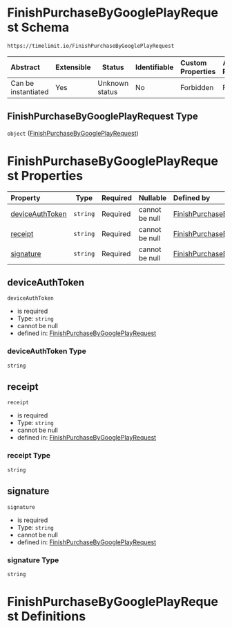 # FinishPurchaseByGooglePlayRequest Schema

```txt
https://timelimit.io/FinishPurchaseByGooglePlayRequest
```




| Abstract            | Extensible | Status         | Identifiable | Custom Properties | Additional Properties | Access Restrictions | Defined In                                                                                                            |
| :------------------ | ---------- | -------------- | ------------ | :---------------- | --------------------- | ------------------- | --------------------------------------------------------------------------------------------------------------------- |
| Can be instantiated | Yes        | Unknown status | No           | Forbidden         | Forbidden             | none                | [FinishPurchaseByGooglePlayRequest.schema.json](FinishPurchaseByGooglePlayRequest.schema.json "open original schema") |

## FinishPurchaseByGooglePlayRequest Type

`object` ([FinishPurchaseByGooglePlayRequest](finishpurchasebygoogleplayrequest.md))

# FinishPurchaseByGooglePlayRequest Properties

| Property                            | Type     | Required | Nullable       | Defined by                                                                                                                                                                                     |
| :---------------------------------- | -------- | -------- | -------------- | :--------------------------------------------------------------------------------------------------------------------------------------------------------------------------------------------- |
| [deviceAuthToken](#deviceauthtoken) | `string` | Required | cannot be null | [FinishPurchaseByGooglePlayRequest](finishpurchasebygoogleplayrequest-properties-deviceauthtoken.md "https&#x3A;//timelimit.io/FinishPurchaseByGooglePlayRequest#/properties/deviceAuthToken") |
| [receipt](#receipt)                 | `string` | Required | cannot be null | [FinishPurchaseByGooglePlayRequest](finishpurchasebygoogleplayrequest-properties-receipt.md "https&#x3A;//timelimit.io/FinishPurchaseByGooglePlayRequest#/properties/receipt")                 |
| [signature](#signature)             | `string` | Required | cannot be null | [FinishPurchaseByGooglePlayRequest](finishpurchasebygoogleplayrequest-properties-signature.md "https&#x3A;//timelimit.io/FinishPurchaseByGooglePlayRequest#/properties/signature")             |

## deviceAuthToken




`deviceAuthToken`

-   is required
-   Type: `string`
-   cannot be null
-   defined in: [FinishPurchaseByGooglePlayRequest](finishpurchasebygoogleplayrequest-properties-deviceauthtoken.md "https&#x3A;//timelimit.io/FinishPurchaseByGooglePlayRequest#/properties/deviceAuthToken")

### deviceAuthToken Type

`string`

## receipt




`receipt`

-   is required
-   Type: `string`
-   cannot be null
-   defined in: [FinishPurchaseByGooglePlayRequest](finishpurchasebygoogleplayrequest-properties-receipt.md "https&#x3A;//timelimit.io/FinishPurchaseByGooglePlayRequest#/properties/receipt")

### receipt Type

`string`

## signature




`signature`

-   is required
-   Type: `string`
-   cannot be null
-   defined in: [FinishPurchaseByGooglePlayRequest](finishpurchasebygoogleplayrequest-properties-signature.md "https&#x3A;//timelimit.io/FinishPurchaseByGooglePlayRequest#/properties/signature")

### signature Type

`string`

# FinishPurchaseByGooglePlayRequest Definitions
